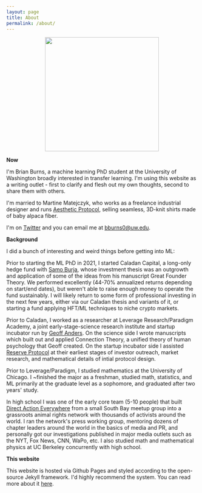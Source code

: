 ```yaml
---
layout: page
title: About
permalink: /about/
---
```


<img src="https://brianandrewburns.github.io/images/smiling_headshot.JPG" style="display: block; margin: auto;" width="300px" height="auto" />

**Now**

I'm Brian Burns, a machine learning PhD student at the University of Washington broadly interested in transfer learning. I'm using this website as a writing outlet - first to clarify and flesh out my own thoughts, second to share them with others. 

I'm married to Martine Matejczyk, who works as a freelance industrial designer and runs [Aesthetic Protocol](https://www.aestheticprotocol.com/about), selling seamless, 3D-knit shirts made of baby alpaca fiber.

I'm on [Twitter](https://twitter.com/brian_a_burns) and you can email me at <bburns0@uw.edu>.

**Background**

I did a bunch of interesting and weird things before getting into ML:

Prior to starting the ML PhD in 2021, I started Caladan Capital, a long-only hedge fund with [Samo Burja](https://twitter.com/SamoBurja), whose investment thesis was an outgrowth and application of some of the ideas from his manuscript Great Founder Theory. We performed excellently (44-70% annualized returns depending on start/end dates), but weren't able to raise enough money to operate the fund sustainably. I will likely return to some form of professional investing in the next few years, either via our Caladan thesis and variants of it, or starting a fund applying HFT/ML techniques to niche crypto markets.

Prior to Caladan, I worked as a researcher at Leverage Research/Paradigm Academy, a joint early-stage-science research institute and startup incubator run by [Geoff Anders](https://twitter.com/geoffanders). On the science side I wrote manuscripts which built out and applied Connection Theory, a unified theory of human psychology that Geoff created. On the startup incubator side I assisted [Reserve Protocol](https://twitter.com/reserveprotocol) at their earliest stages of investor outreach, market research, and mathematical details of intial protocol design.

Prior to Leverage/Paradigm, I studied mathematics at the University of Chicago. I ~finished the major as a freshman, studied math, statistics, and ML primarily at the graduate level as a sophomore, and graduated after two years' study.

In high school I was one of the early core team (5-10 people) that built [Direct Action Everywhere](https://en.wikipedia.org/wiki/Direct_Action_Everywhere) from a small South Bay meetup group into a grassroots animal rights network with thousands of activists around the world. I ran the network's press working group, mentoring dozens of chapter leaders around the world in the basics of media and PR, and personally got our investigations published in major media outlets such as the NYT, Fox News, CNN, WaPo, etc. I also studied math and mathematical physics at UC Berkeley concurrently with high school.

**This website**

This website is hosted via Github Pages and styled according to the open-source Jekyll framework. I'd highly recommend the system. You can read more about it [here](http://karpathy.github.io/2014/07/01/switching-to-jekyll/).  
